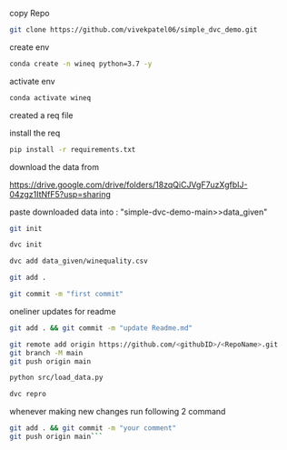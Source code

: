 copy Repo

```bash 
git clone https://github.com/vivekpatel06/simple_dvc_demo.git

```
create env

```bash
conda create -n wineq python=3.7 -y
```

activate env
```bash
conda activate wineq
```

created a req file

install the req
```bash
pip install -r requirements.txt
```
download the data from 

https://drive.google.com/drive/folders/18zqQiCJVgF7uzXgfbIJ-04zgz1ItNfF5?usp=sharing

paste downloaded data into : "simple-dvc-demo-main>>data_given"

```bash
git init
```
```bash
dvc init 
```
```bash
dvc add data_given/winequality.csv
```
```bash
git add .
```
```bash
git commit -m "first commit"
```

oneliner updates  for readme

```bash
git add . && git commit -m "update Readme.md"
```
```bash
git remote add origin https://github.com/<githubID>/<RepoName>.git
git branch -M main
git push origin main
```
```bash
python src/load_data.py
```
```bash
dvc repro
```
whenever making new changes run following 2 command
``` bash
git add . && git commit -m "your comment"
git push origin main```